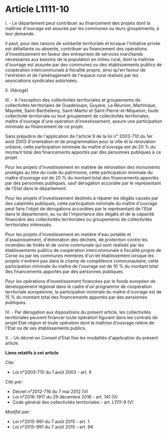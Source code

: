 # Article L1111-10

I. - Le département peut contribuer au financement des projets dont la maîtrise d'ouvrage est assurée par les communes ou
leurs groupements, à leur demande.

Il peut, pour des raisons de solidarité territoriale et lorsque l'initiative privée est défaillante ou absente, contribuer au
financement des opérations d'investissement en faveur des entreprises de services marchands nécessaires aux besoins de la
population en milieu rural, dont la maîtrise d'ouvrage est assurée par des communes ou des établissements publics de
coopération intercommunale à fiscalité propre, ainsi qu'en faveur de l'entretien et de l'aménagement de l'espace rural
réalisés par les associations syndicales autorisées.

II. (Abrogé)

III. - A l'exception des collectivités territoriales et groupements de collectivités territoriales de Guadeloupe, Guyane, La
Réunion, Martinique, Mayotte, Saint-Barthélemy, Saint-Martin et Saint-Pierre-et-Miquelon, toute collectivité territoriale ou
tout groupement de collectivités territoriales, maître d'ouvrage d'une opération d'investissement, assure une participation
minimale au financement de ce projet.

Sans préjudice de l'application de l'article 9 de la loi n° 2003-710 du 1er août 2003 d'orientation et de programmation pour
la ville et la rénovation urbaine, cette participation minimale du maître d'ouvrage est de 20 % du montant total des
financements apportés par des personnes publiques à ce projet.

Pour les projets d'investissement en matière de rénovation des monuments protégés au titre du code du patrimoine, cette
participation minimale du maître d'ouvrage est de 20 % du montant total des financements apportés par des personnes
publiques, sauf dérogation accordée par le représentant de l'Etat dans le département.

Pour les projets d'investissement destinés à réparer les dégâts causés par des calamités publiques, cette participation
minimale du maître d'ouvrage peut faire l'objet de dérogations accordées par le représentant de l'Etat dans le département,
au vu de l'importance des dégâts et de la capacité financière des collectivités territoriales ou groupements de collectivités
territoriales intéressés.

Pour les projets d'investissement en matière d'eau potable et d'assainissement, d'élimination des déchets, de protection
contre les incendies de forêts et de voirie communale qui sont réalisés par les établissements publics de coopération
intercommunale à fiscalité propre de Corse ou par les communes membres d'un tel établissement lorsque les projets n'entrent
pas dans le champ de compétence communautaire, cette participation minimale du maître de l'ouvrage est de 10 % du montant
total des financements apportés par des personnes publiques.

Pour les opérations d'investissement financées par le fonds européen de développement régional dans le cadre d'un programme
de coopération territoriale européenne, la participation minimale du maître d'ouvrage est de 15 % du montant total des
financements apportés par des personnes publiques.  

IV. - Par dérogation aux dispositions du présent article, les collectivités territoriales peuvent financer toute opération
figurant dans les contrats de projet Etat-région et toute opération dont la maîtrise d'ouvrage relève de l'Etat ou de ses
établissements publics.

V. - Un décret en Conseil d'Etat fixe les modalités d'application du présent article.

**Liens relatifs à cet article**

_Cite_:

  - Loi n°2003-710 du 1 août 2003 - art. 9

_Cité par_:

  - Décret n°2012-716 du 7 mai 2012 (V)
  - Loi n°2016-1917 du 29 décembre 2016 - art. 141 (V)
  - Code général des collectivités territoriales - art. L1111-9 (V)

_Modifié par_:

  - Loi n°2015-991 du 7 août 2015 - art. 1
  - Loi n°2015-991 du 7 août 2015 - art. 94
